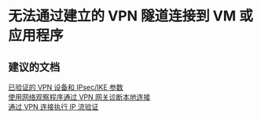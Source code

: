 <properties
    pageTitle="unable to connect to vm or application via established vpn tunnel"
    description="无法通过建立的 VPN 隧道连接到 VM 或应用程序"
    service="microsoft.network"
    resource="virtualnetworkgateways"
    authors="radwiv"
    displayOrder=""
    selfHelpType="generic"
    supportTopicIds="32542249"
    resourceTags=""
    productPesIds="16094"
    cloudEnvironments="public"
/>


# <a name="unable-to-connect-to-vm-or-application-via-established-vpn-tunnel"></a>无法通过建立的 VPN 隧道连接到 VM 或应用程序

## <a name="recommended-documents"></a>**建议的文档**
[已验证的 VPN 设备和 IPsec/IKE 参数](https://docs.microsoft.com/azure/vpn-gateway/vpn-gateway-about-vpn-devices#validated-vpn-devices)<br>
[使用网络观察程序通过 VPN 网关诊断本地连接](https://docs.microsoft.com/azure/network-watcher/network-watcher-diagnose-on-premises-connectivity)<br>
[通过 VPN 连接执行 IP 流验证](https://docs.microsoft.com/azure/network-watcher/network-watcher-ip-flow-verify-overview)

